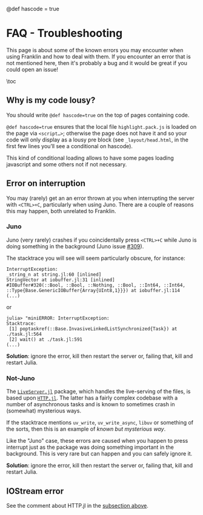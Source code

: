 @def hascode = true

# FAQ - Troubleshooting

This page is about some of the known errors you may encounter when using Franklin and how to deal with them.
If you encounter an error that is not mentioned here, then it's probably a bug and it would be great if you could open an issue!

\toc

## Why is my code lousy?

You should write `@def hascode=true` on the top of pages containing code.

`@def hascode=true` ensures that the local file `highlight.pack.js` is loaded on the page via `<script…>`;
otherwise the page does not have it and so your code will only display as a lousy pre block (see `_layout/head.html`, 
in the first few lines you’ll see a conditional on hascode).

This kind of conditional loading allows to have some pages loading javascript and some others not if not necessary.


## Error on interruption

You may (rarely) get an an error thrown at you when interrupting the server with `<CTRL>+C`, particularly when using Juno.
There are a couple of reasons this may happen, both unrelated to Franklin.

### Juno

Juno (very rarely) crashes if you coincidentally press `<CTRL>+C` while Juno is doing something in the background (Juno issue [#309](https://github.com/JunoLab/Juno.jl/issues/309)).

The stacktrace you will see will seem particularly obscure, for instance:

```
InterruptException:
_string_n at string.jl:60 [inlined]
StringVector at iobuffer.jl:31 [inlined]
#IOBuffer#320(::Bool, ::Bool, ::Nothing, ::Bool, ::Int64, ::Int64, ::Type{Base.GenericIOBuffer{Array{UInt8,1}}}) at iobuffer.jl:114
(...)
```

or

```
julia> "miniERROR: InterruptException:
Stacktrace:
 [1] poptaskref(::Base.InvasiveLinkedListSynchronized{Task}) at ./task.jl:564
 [2] wait() at ./task.jl:591
(...)
```

**Solution**: ignore the error, kill then restart the server or, failing that, kill and restart Julia.

### Not-Juno

The [`LiveServer.jl`](https://github.com/asprionj/LiveServer.jl) package, which handles the live-serving of the files, is based upon [`HTTP.jl`](https://github.com/asprionj/LiveServer.jl).
The latter has a fairly complex codebase with a number of asynchronous tasks and is known to sometimes crash in (somewhat) mysterious ways.

If the stacktrace mentions `uv_write`, `uv_write_async`, `libuv` or something of the sorts, then this is an example of _known but mysterious way_.

Like the "Juno" case, these errors are caused when you happen to press interrupt just as the package was doing something important in the background.
This is very rare but can happen and you can safely ignore it.

**Solution**: ignore the error, kill then restart the server or, failing that, kill and restart Julia.

## IOStream error

See the comment about HTTP.jl in the [subsection above](#Not-Juno-1).

